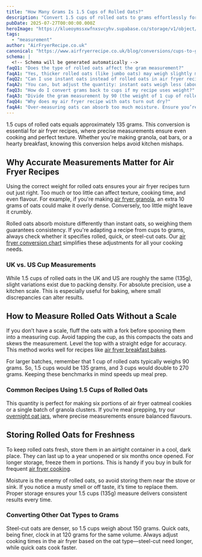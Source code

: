 ```yaml
---
title: "How Many Grams Is 1.5 Cups of Rolled Oats?"
description: "Convert 1.5 cups of rolled oats to grams effortlessly for perfect air fryer recipes every time. Get precise measurements now!"
pubDate: 2025-07-27T00:00:00.000Z
heroImage: "https://klueoymssxwfnxsvcyhv.supabase.co/storage/v1/object/public/Shmucket/how-many-grams-is-1-5-cups-of-rolled-oats.webp"
tags:
  - "measurement"
author: "AirFryerRecipe.co.uk"
canonical: "https://www.airfryerrecipe.co.uk/blog/conversions/cups-to-grams/how-many-grams-is-1-5-cups-of-rolled-oats"
schema: |
  <!-- Schema will be generated automatically -->
faqQ1: "Does the type of rolled oats affect the gram measurement?"
faqA1: "Yes, thicker rolled oats (like jumbo oats) may weigh slightly more per cup due to less processing. However, standard rolled oats average 90g per cup, so 1.5 cups would still be around 135g. For precision, weigh your specific brand."
faqQ2: "Can I use instant oats instead of rolled oats in air fryer recipes?"
faqA2: "You can, but adjust the quantity: instant oats weigh less (about 80g per cup) and cook faster. Reduce air fryer time by 1–2 minutes to prevent burning. Texture will also be softer compared to rolled oats."
faqQ3: "How do I convert grams back to cups if my recipe uses weight?"
faqA3: "Divide the gram measurement by 90 (the weight of 1 cup of rolled oats). For example, 180g ÷ 90 = 2 cups. Use the spoon-and-level method for accuracy, especially in baking recipes."
faqQ4: "Why does my air fryer recipe with oats turn out dry?"
faqA4: "Over-measuring oats can absorb too much moisture. Ensure you’re using 135g for 1.5 cups and add a tablespoon of liquid (like milk or oil) if needed. Check out our <a href=https://www.airfryerrecipe.co.uk/air-fryer-cleaner>cleaning guide</a> to rule out residue affecting performance."
---
```

<p>1.5 cups of rolled oats equals approximately 135 grams. This conversion is essential for air fryer recipes, where precise measurements ensure even cooking and perfect texture. Whether you're making granola, oat bars, or a hearty breakfast, knowing this conversion helps avoid kitchen mishaps.</p>

<h2>Why Accurate Measurements Matter for Air Fryer Recipes</h2>  
<p>Using the correct weight for rolled oats ensures your air fryer recipes turn out just right. Too much or too little can affect texture, cooking time, and even flavour. For example, if you're making <a href=https://www.airfryerrecipe.co.uk/recipes>air fryer granola</a>, an extra 10 grams of oats could make it overly dense. Conversely, too little might leave it crumbly.</p>  

<p>Rolled oats absorb moisture differently than instant oats, so weighing them guarantees consistency. If you're adapting a recipe from cups to grams, always check whether it specifies rolled, quick, or steel-cut oats. Our <a href=https://www.airfryerrecipe.co.uk/air-fryer-conversion-chart>air fryer conversion chart</a> simplifies these adjustments for all your cooking needs.</p>  

<h3>UK vs. US Cup Measurements</h3>  
<p>While 1.5 cups of rolled oats in the UK and US are roughly the same (135g), slight variations exist due to packing density. For absolute precision, use a kitchen scale. This is especially useful for baking, where small discrepancies can alter results.</p>  

<h2>How to Measure Rolled Oats Without a Scale</h2>  
<p>If you don’t have a scale, fluff the oats with a fork before spooning them into a measuring cup. Avoid tapping the cup, as this compacts the oats and skews the measurement. Level the top with a straight edge for accuracy. This method works well for recipes like <a href=https://www.airfryerrecipe.co.uk/recipe-category/breakfast>air fryer breakfast bakes</a>.</p>  

<p>For larger batches, remember that 1 cup of rolled oats typically weighs 90 grams. So, 1.5 cups would be 135 grams, and 3 cups would double to 270 grams. Keeping these benchmarks in mind speeds up meal prep.</p>  

<h3>Common Recipes Using 1.5 Cups of Rolled Oats</h3>  
<p>This quantity is perfect for making six portions of air fryer oatmeal cookies or a single batch of granola clusters. If you’re meal prepping, try our <a href=https://www.airfryerrecipe.co.uk/recipe-category/meal-prep>overnight oat jars</a>, where precise measurements ensure balanced flavours.</p>  

<h2>Storing Rolled Oats for Freshness</h2>  
<p>To keep rolled oats fresh, store them in an airtight container in a cool, dark place. They can last up to a year unopened or six months once opened. For longer storage, freeze them in portions. This is handy if you buy in bulk for frequent <a href=https://www.airfryerrecipe.co.uk>air fryer cooking</a>.</p>  

<p>Moisture is the enemy of rolled oats, so avoid storing them near the stove or sink. If you notice a musty smell or off taste, it’s time to replace them. Proper storage ensures your 1.5 cups (135g) measure delivers consistent results every time.</p>  

<h3>Converting Other Oat Types to Grams</h3>  
<p>Steel-cut oats are denser, so 1.5 cups weigh about 150 grams. Quick oats, being finer, clock in at 120 grams for the same volume. Always adjust cooking times in the air fryer based on the oat type—steel-cut need longer, while quick oats cook faster.</p>
